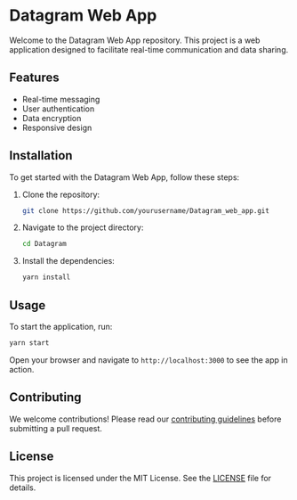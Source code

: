 # Datagram Web App

Welcome to the Datagram Web App repository. This project is a web application designed to facilitate real-time communication and data sharing.

## Features

- Real-time messaging
- User authentication
- Data encryption
- Responsive design

## Installation

To get started with the Datagram Web App, follow these steps:

1. Clone the repository:
   ```bash
   git clone https://github.com/yourusername/Datagram_web_app.git
   ```
2. Navigate to the project directory:
   ```bash
   cd Datagram
   ```
3. Install the dependencies:
   ```bash
   yarn install
   ```

## Usage

To start the application, run:

```bash
yarn start
```

Open your browser and navigate to `http://localhost:3000` to see the app in action.

## Contributing

We welcome contributions! Please read our [contributing guidelines](CONTRIBUTING.md) before submitting a pull request.

## License

This project is licensed under the MIT License. See the [LICENSE](LICENSE) file for details.
